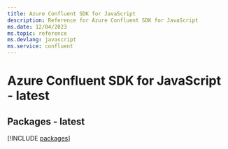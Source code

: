 ```yaml
---
title: Azure Confluent SDK for JavaScript
description: Reference for Azure Confluent SDK for JavaScript
ms.date: 12/04/2023
ms.topic: reference
ms.devlang: javascript
ms.service: confluent
---
```

# Azure Confluent SDK for JavaScript - latest
## Packages - latest
[!INCLUDE [packages](confluent-index.md)]